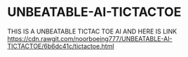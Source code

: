 # UNBEATABLE-AI-TICTACTOE

THIS IS A UNBEATABLE TICTAC TOE AI AND HERE IS LINK 
https://cdn.rawgit.com/noorboeing777/UNBEATABLE-AI-TICTACTOE/6b6dc41c/tictactoe.html
